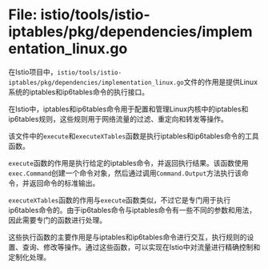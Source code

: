 # File: istio/tools/istio-iptables/pkg/dependencies/implementation_linux.go

在Istio项目中，`istio/tools/istio-iptables/pkg/dependencies/implementation_linux.go`文件的作用是提供Linux系统的iptables和ip6tables命令的执行接口。

在Istio中，iptables和ip6tables命令用于配置和管理Linux内核中的iptables和ip6tables规则，这些规则用于网络流量的过滤、重定向和转发等操作。

该文件中的`execute`和`executeXTables`函数是执行iptables和ip6tables命令的工具函数。

`execute`函数的作用是执行给定的iptables命令，并返回执行结果。该函数使用`exec.Command`创建一个命令对象，然后通过调用`Command.Output`方法执行该命令，并返回命令的标准输出。

`executeXTables`函数的作用与`execute`函数类似，不过它是专门用于执行ip6tables命令的。由于ip6tables命令与iptables命令有一些不同的参数和用法，因此需要专门的函数进行处理。

这些执行函数的主要作用是与iptables和ip6tables命令进行交互，执行规则的设置、查询、修改等操作。通过这些函数，可以实现在Istio中对流量进行精确控制和定制化处理。

